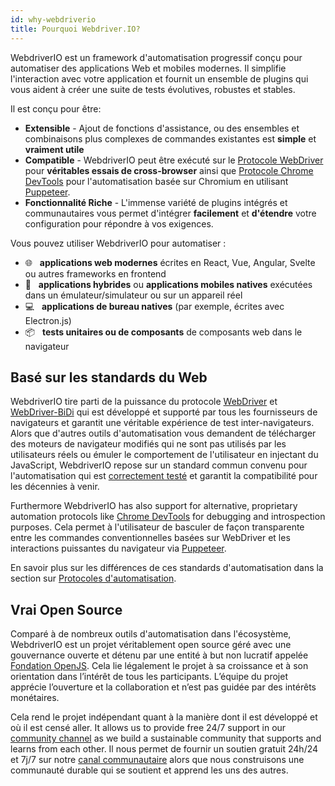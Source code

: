 ```yaml
---
id: why-webdriverio
title: Pourquoi Webdriver.IO?
---
```


WebdriverIO est un framework d'automatisation progressif conçu pour automatiser des applications Web et mobiles modernes. Il simplifie l'interaction avec votre application et fournit un ensemble de plugins qui vous aident à créer une suite de tests évolutives, robustes et stables.

Il est conçu pour être:

- __Extensible__ - Ajout de fonctions d'assistance, ou des ensembles et combinaisons plus complexes de commandes existantes est __simple__ et __vraiment utile__
- __Compatible__ - WebdriverIO peut être exécuté sur le [Protocole WebDriver](https://w3c.github.io/webdriver/) pour __véritables essais de cross-browser__ ainsi que [Protocole Chrome DevTools](https://chromedevtools.github.io/devtools-protocol/) pour l'automatisation basée sur Chromium en utilisant [Puppeteer](https://pptr.dev/).
- __Fonctionnalité Riche__ - L'immense variété de plugins intégrés et communautaires vous permet d'intégrer __facilement__ et __d'étendre__ votre configuration pour répondre à vos exigences.

Vous pouvez utiliser WebdriverIO pour automatiser :

- 🌐 <span>&nbsp;</span> __applications web modernes__ écrites en React, Vue, Angular, Svelte ou autres frameworks en frontend
- 📱 <span>&nbsp;</span> __applications hybrides__ ou __applications mobiles natives__ exécutées dans un émulateur/simulateur ou sur un appareil réel
- 💻 <span>&nbsp;</span> __applications de bureau natives__ (par exemple, écrites avec Electron.js)
- 📦 <span>&nbsp;</span> __tests unitaires ou de composants__ de composants web dans le navigateur

## Basé sur les standards du Web

WebdriverIO tire parti de la puissance du protocole [WebDriver](https://w3c.github.io/webdriver/) et [WebDriver-BiDi](https://github.com/w3c/webdriver-bidi) qui est développé et supporté par tous les fournisseurs de navigateurs et garantit une véritable expérience de test inter-navigateurs. Alors que d'autres outils d'automatisation vous demandent de télécharger des moteurs de navigateur modifiés qui ne sont pas utilisés par les utilisateurs réels ou émuler le comportement de l'utilisateur en injectant du JavaScript, WebdriverIO repose sur un standard commun convenu pour l'automatisation qui est [correctement testé](https://wpt.fyi/results/webdriver/tests?label=experimental&label=master&aligned) et garantit la compatibilité pour les décennies à venir.

Furthermore WebdriverIO has also support for alternative, proprietary automation protocols like [Chrome DevTools](https://chromedevtools.github.io/devtools-protocol/) for debugging and introspection purposes. Cela permet à l'utilisateur de basculer de façon transparente entre les commandes conventionnelles basées sur WebDriver et les interactions puissantes du navigateur via [Puppeteer](https://pptr.dev/).

En savoir plus sur les différences de ces standards d'automatisation dans la section sur [Protocoles d'automatisation](automationProtocols).

## Vrai Open Source

Comparé à de nombreux outils d'automatisation dans l'écosystème, WebdriverIO est un projet véritablement open source géré avec une gouvernance ouverte et détenu par une entité à but non lucratif appelée [Fondation OpenJS](https://openjsf.org/). Cela lie légalement le projet à sa croissance et à son orientation dans l’intérêt de tous les participants. L’équipe du projet apprécie l’ouverture et la collaboration et n’est pas guidée par des intérêts monétaires.

Cela rend le projet indépendant quant à la manière dont il est développé et où il est censé aller. It allows us to provide free 24/7 support in our [community channel](https://discord.webdriver.io) as we build a sustainable community that supports and learns from each other. Il nous permet de fournir un soutien gratuit 24h/24 et 7j/7 sur notre [canal communautaire](https://discord.webdriver.io) alors que nous construisons une communauté durable qui se soutient et apprend les uns des autres.
